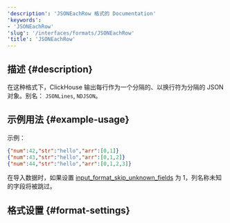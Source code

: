 ```yaml
---
'description': 'JSONEachRow 格式的 Documentation'
'keywords':
- 'JSONEachRow'
'slug': '/interfaces/formats/JSONEachRow'
'title': 'JSONEachRow'
---
```


## 描述 {#description}

在这种格式下，ClickHouse 输出每行作为一个分隔的、以换行符为分隔的 JSON 对象。别名： `JSONLines`, `NDJSON`。

## 示例用法 {#example-usage}

示例：

```json
{"num":42,"str":"hello","arr":[0,1]}
{"num":43,"str":"hello","arr":[0,1,2]}
{"num":44,"str":"hello","arr":[0,1,2,3]}
```

在导入数据时，如果设置 [input_format_skip_unknown_fields](/operations/settings/settings-formats.md/#input_format_skip_unknown_fields) 为 1，列名称未知的字段将被跳过。

## 格式设置 {#format-settings}
